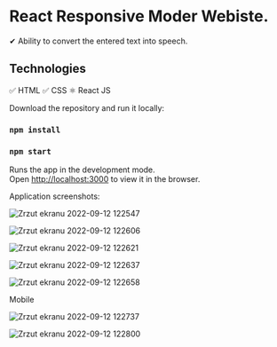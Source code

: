 # React Responsive Moder Webiste.

✔ Ability to convert the entered text into speech.

## Technologies
✅ HTML ✅ CSS ⚛ React JS


Download the repository and run it locally:

### `npm install`

### `npm start`

Runs the app in the development mode.<br />
Open [http://localhost:3000](http://localhost:3000) to view it in the browser.

Application screenshots: 

![Zrzut ekranu 2022-09-12 122547](https://user-images.githubusercontent.com/92208474/189634882-80d2dc6a-4eae-4b66-bcd9-c3b992cae0f1.jpg)

![Zrzut ekranu 2022-09-12 122606](https://user-images.githubusercontent.com/92208474/189634892-cb0a487e-38f1-4002-bf57-1bff691c68c0.jpg)

![Zrzut ekranu 2022-09-12 122621](https://user-images.githubusercontent.com/92208474/189634900-24bfb370-2cfd-44d6-ad02-5df20ee3278a.jpg)

![Zrzut ekranu 2022-09-12 122637](https://user-images.githubusercontent.com/92208474/189634905-59d2c7a0-1aa2-4178-8727-f4ffde275e91.jpg)

![Zrzut ekranu 2022-09-12 122658](https://user-images.githubusercontent.com/92208474/189634916-6d397d17-0587-4358-871a-ebaa3c83ab73.jpg)

Mobile

![Zrzut ekranu 2022-09-12 122737](https://user-images.githubusercontent.com/92208474/189634948-7afea759-ac73-4f37-b4ba-6e0d9f66488e.jpg)

![Zrzut ekranu 2022-09-12 122800](https://user-images.githubusercontent.com/92208474/189634962-bda8da9e-bfe5-4517-a4f2-c79f713c562b.jpg)







